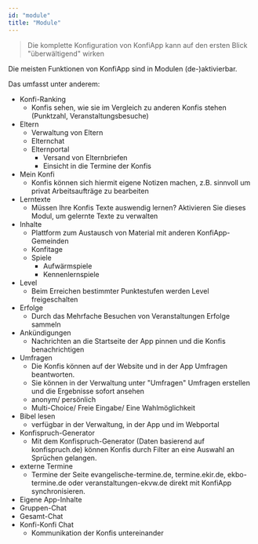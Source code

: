 ```yaml
---
id: "module"
title: "Module"
---
```


> Die komplette Konfiguration von KonfiApp kann auf den ersten Blick "überwältigend" wirken

Die meisten Funktionen von KonfiApp sind in Modulen (de-)aktivierbar.

Das umfasst unter anderem:
- Konfi-Ranking
  - Konfis sehen, wie sie im Vergleich zu anderen Konfis stehen (Punktzahl, Veranstaltungsbesuche)
- Eltern
  - Verwaltung von Eltern
  - Elternchat
  - Elternportal
    - Versand von Elternbriefen
    - Einsicht in die Termine der Konfis
- Mein Konfi
  - Konfis können sich hiermit eigene Notizen machen, z.B. sinnvoll um privat Arbeitsaufträge zu bearbeiten
- Lerntexte
  - Müssen Ihre Konfis Texte auswendig lernen? Aktivieren Sie dieses Modul, um gelernte Texte zu verwalten
- Inhalte
  - Plattform zum Austausch von Material mit anderen KonfiApp-Gemeinden
  - Konfitage
  - Spiele
    - Aufwärmspiele
    - Kennenlernspiele
- Level
  - Beim Erreichen bestimmter Punktestufen werden Level freigeschalten
- Erfolge
  - Durch das Mehrfache Besuchen von Veranstaltungen Erfolge sammeln
- Ankündigungen
  - Nachrichten an die Startseite der App pinnen und die Konfis benachrichtigen
- Umfragen
  - Die Konfis können auf der Website und in der App Umfragen beantworten.
  - Sie können in der Verwaltung unter "Umfragen" Umfragen erstellen und die Ergebnisse sofort ansehen
  - anonym/ persönlich
  - Multi-Choice/ Freie Eingabe/ Eine Wahlmöglichkeit
- Bibel lesen
  - verfügbar in der Verwaltung, in der App und im Webportal
- Konfispruch-Generator
  - Mit dem Konfispruch-Generator (Daten basierend auf konfispruch.de) können Konfis durch Filter an eine Auswahl an Sprüchen gelangen.
- externe Termine
  - Termine der Seite evangelische-termine.de, termine.ekir.de, ekbo-termine.de oder veranstaltungen-ekvw.de direkt mit KonfiApp synchronisieren.
- Eigene App-Inhalte
- Gruppen-Chat
- Gesamt-Chat
- Konfi-Konfi Chat
  - Kommunikation der Konfis untereinander